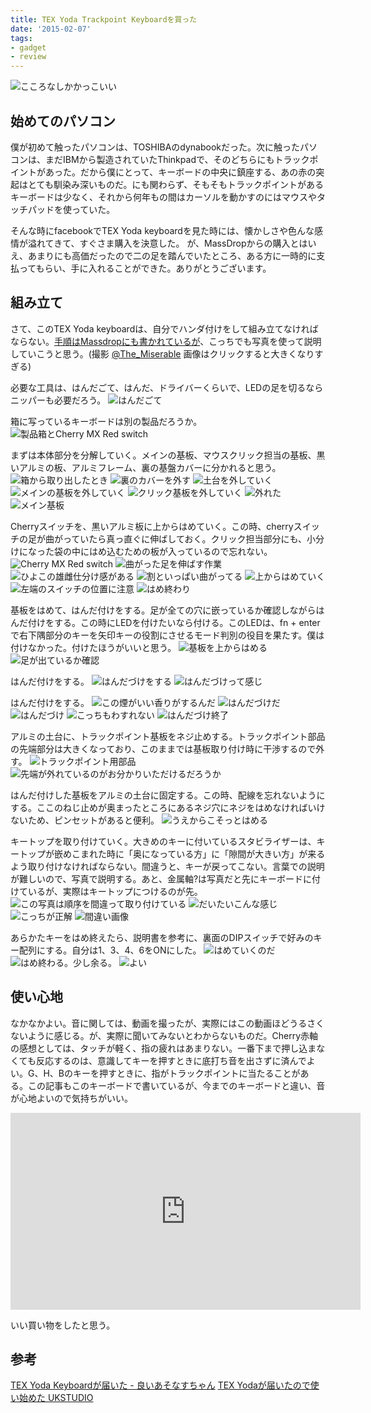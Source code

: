 ```yaml
---
title: TEX Yoda Trackpoint Keyboardを買った
date: '2015-02-07'
tags:
- gadget
- review
---
```


![こころなしかかっこいい](2015/tex-yoda-assembly-01.jpg)

## 始めてのパソコン


僕が初めて触ったパソコンは、TOSHIBAのdynabookだった。次に触ったパソコンは、まだIBMから製造されていたThinkpadで、そのどちらにもトラックポイントがあった。だから僕にとって、キーボードの中央に鎮座する、あの赤の突起はとても馴染み深いものだ。にも関わらず、そもそもトラックポイントがあるキーボードは少なく、それから何年もの間はカーソルを動かすのにはマウスやタッチパッドを使っていた。



そんな時にfacebookでTEX Yoda keyboardを見た時には、懐かしさや色んな感情が溢れてきて、すぐさま購入を決意した。
が、MassDropからの購入とはいえ、あまりにも高価だったので二の足を踏んでいたところ、ある方に一時的に支払ってもらい、手に入れることができた。ありがとうございます。


## 組み立て


さて、このTEX Yoda keyboardは、自分でハンダ付けをして組み立てなければならない。[手順はMassdropにも書かれているが](https://www.massdrop.com/ext/yoda/assembly)、こっちでも写真を使って説明していこうと思う。(撮影 [@The_Miserable](https://twitter.com/The_Miserable) 画像はクリックすると大きくなりすぎる)



必要な工具は、はんだごて、はんだ、ドライバーくらいで、LEDの足を切るならニッパーも必要だろう。
![はんだごて](2015/tex-yoda-assembly-02)



箱に写っているキーボードは別の製品だろうか。
![製品箱とCherry MX Red switch](2015/tex-yoda-assembly-03)



まずは本体部分を分解していく。メインの基板、マウスクリック担当の基板、黒いアルミの板、アルミフレーム、裏の基盤カバーに分かれると思う。
![箱から取り出したとき](2015/tex-yoda-assembly-04)
![裏のカバーを外す](2015/tex-yoda-assembly-05)
![土台を外していく](2015/tex-yoda-assembly-06)
![メインの基板を外していく](2015/tex-yoda-assembly-07)
![クリック基板を外していく](2015/tex-yoda-assembly-08)
![外れた](2015/tex-yoda-assembly-09)
![メイン基板](2015/tex-yoda-assembly-10)



Cherryスイッチを、黒いアルミ板に上からはめていく。この時、cherryスイッチの足が曲がっていたら真っ直ぐに伸ばしておく。クリック担当部分にも、小分けになった袋の中にはめ込むための板が入っているので忘れない。
![Cherry MX Red switch](2015/tex-yoda-assembly-11)
![曲がった足を伸ばす作業](2015/tex-yoda-assembly-12)
![ひよこの雄雌仕分け感がある](2015/tex-yoda-assembly-13)
![割といっぱい曲がってる](2015/tex-yoda-assembly-14)
![上からはめていく](2015/tex-yoda-assembly-15)
![左端のスイッチの位置に注意](2015/tex-yoda-assembly-16)
![はめ終わり](2015/tex-yoda-assembly-17)



基板をはめて、はんだ付けをする。足が全ての穴に嵌っているか確認しながらはんだ付けをする。この時にLEDを付けたいなら付ける。このLEDは、fn + enterで右下隅部分のキーを矢印キーの役割にさせるモード判別の役目を果たす。僕は付けなかった。付けたほうがいいと思う。
![基板を上からはめる](2015/tex-yoda-assembly-18)
![足が出ているか確認](2015/tex-yoda-assembly-19)



はんだ付けをする。
![はんだづけをする](2015/tex-yoda-assembly-20)
![はんだづけって感じ](2015/tex-yoda-assembly-21)



はんだ付けをする。
![この煙がいい香りがするんだ](2015/tex-yoda-assembly-22)
![はんだづけだ](2015/tex-yoda-assembly-23)
![はんだづけ](2015/tex-yoda-assembly-24)
![こっちもわすれない](2015/tex-yoda-assembly-25)
![はんだづけ終了](2015/tex-yoda-assembly-26)



アルミの土台に、トラックポイント基板をネジ止めする。トラックポイント部品の先端部分は大きくなっており、このままでは基板取り付け時に干渉するので外す。
![トラックポイント用部品](2015/tex-yoda-assembly-27)
![先端が外れているのがお分かりいただけるだろうか](2015/tex-yoda-assembly-28)



はんだ付けした基板をアルミの土台に固定する。この時、配線を忘れないようにする。ここのねじ止めが奥まったところにあるネジ穴にネジをはめなければいけないため、ピンセットがあると便利。
![うえからこそっとはめる](2015/tex-yoda-assembly-29)



キートップを取り付けていく。大きめのキーに付いているスタビライザーは、キートップが嵌めこまれた時に「奥になっている方」に「隙間が大きい方」が来るよう取り付けなければならない。間違うと、キーが戻ってこない。言葉での説明が難しいので、写真で説明する。あと、金属軸?は写真だと先にキーボードに付けているが、実際はキートップにつけるのが先。
![この写真は順序を間違って取り付けている](2015/tex-yoda-assembly-30)
![だいたいこんな感じ](2015/tex-yoda-assembly-31)
![こっちが正解](2015/tex-yoda-assembly-32)
![間違い画像](2015/tex-yoda-assembly-33)



あらかたキーをはめ終えたら、説明書を参考に、裏面のDIPスイッチで好みのキー配列にする。自分は1、3、4、6をONにした。
![はめていくのだ](2015/tex-yoda-assembly-34)
![はめ終わる。少し余る。](2015/tex-yoda-assembly-35)
![よい](2015/tex-yoda-assembly-36)


## 使い心地


なかなかよい。音に関しては、動画を撮ったが、実際にはこの動画ほどうるさくないように感じる。が、実際に聞いてみないとわからないものだ。Cherry赤軸の感想としては、タッチが軽く、指の疲れはあまりない。一番下まで押し込まなくても反応するのは、意識してキーを押すときに底打ち音を出さずに済んでよい。G、H、Bのキーを押すときに、指がトラックポイントに当たることがある。この記事もこのキーボードで書いているが、今までのキーボードと違い、音が心地よいので気持ちがいい。
<iframe width="560" height="315" src="https://www.youtube.com/embed/p6yQJcg0kyU" frameborder="0" allowfullscreen></iframe>


いい買い物をしたと思う。


## 参考

[TEX Yoda  Keyboardが届いた - 良いあそなすちゃん](http://asonas.hatenablog.com/entry/2015/01/24/173920)
[TEX Yodaが届いたので使い始めた UKSTUDIO](http://ukstudio.jp/2015/01/29/tex_yoda/)
